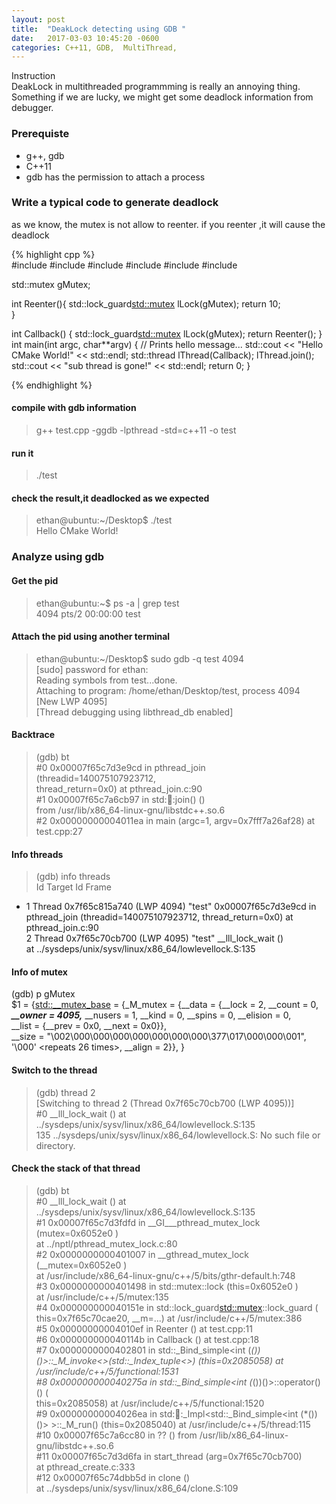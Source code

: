 ```yaml
---
layout: post
title:  "DeakLock detecting using GDB "
date:   2017-03-03 10:45:20 -0600
categories: C++11, GDB,  MultiThread,
---
```

Instruction  
DeakLock in multithreaded programmming is really an annoying thing. Something if we are lucky, we might get some deadlock information from debugger.

### Prerequiste  
* g++, gdb
* C++11
* gdb has the permission to attach a process

### Write a typical code to generate deadlock

as we know, the mutex is not allow to reenter. if you reenter ,it will cause the deadlock

{% highlight cpp %}  
#include <iostream>
#include <map>
#include <string>
#include <chrono>
#include <thread>
#include <mutex>

std::mutex gMutex;

int Reenter(){
   std::lock_guard<std::mutex> lLock(gMutex);
   return 10;	
}

int Callback()
{
   std::lock_guard<std::mutex> lLock(gMutex); 
   return Reenter();
}
int main(int argc, char**argv) {
    // Prints hello message...
    std::cout << "Hello CMake World!" << std::endl;
    std::thread lThread(Callback);
    lThread.join();
    std::cout << "sub thread is gone!" << std::endl;
    return 0;
}

{% endhighlight  %}


#### compile with gdb information     
> g++ test.cpp -ggdb -lpthread -std=c++11 -o test  

#### run it  
> ./test   

#### check the result,it deadlocked as we expected   
>ethan@ubuntu:~/Desktop$ ./test  
Hello CMake World!  


### Analyze using gdb   
#### Get the pid   
> ethan@ubuntu:~$ ps -a | grep test  
  4094 pts/2    00:00:00 test  

#### Attach the pid using another terminal    
>ethan@ubuntu:~/Desktop$ sudo gdb -q test 4094      
[sudo] password for ethan:   
Reading symbols from test...done.  
Attaching to program: /home/ethan/Desktop/test, process 4094  
[New LWP 4095]  
[Thread debugging using libthread_db enabled]  

#### Backtrace  
>(gdb) bt  
#0  0x00007f65c7d3e9cd in pthread_join (threadid=140075107923712,   
    thread_return=0x0) at pthread_join.c:90  
#1  0x00007f65c7a6cb97 in std::thread::join() ()  
   from /usr/lib/x86_64-linux-gnu/libstdc++.so.6  
#2  0x00000000004011ea in main (argc=1, argv=0x7fff7a26af28) at test.cpp:27  

#### Info threads    
>(gdb) info threads   
  Id   Target Id         Frame   
* 1    Thread 0x7f65c815a740 (LWP 4094) "test" 0x00007f65c7d3e9cd in pthread_join (threadid=140075107923712, thread_return=0x0) at pthread_join.c:90  
  2    Thread 0x7f65c70cb700 (LWP 4095) "test" __lll_lock_wait ()  
    at ../sysdeps/unix/sysv/linux/x86_64/lowlevellock.S:135  

#### Info of mutex      
(gdb) p gMutex  
$1 = {<std::__mutex_base> = {_M_mutex = {__data = {__lock = 2, __count = 0,   
        ***__owner = 4095,*** __nusers = 1, __kind = 0, __spins = 0, __elision = 0,   
        __list = {__prev = 0x0, __next = 0x0}},   
      __size = "\002\000\000\000\000\000\000\000\377\017\000\000\001", '\000' <repeats 26 times>, __align = 2}}, <No data fields>}  
  
#### Switch to the thread      
>(gdb) thread 2    
[Switching to thread 2 (Thread 0x7f65c70cb700 (LWP 4095))]  
#0  __lll_lock_wait () at ../sysdeps/unix/sysv/linux/x86_64/lowlevellock.S:135  
135	../sysdeps/unix/sysv/linux/x86_64/lowlevellock.S: No such file or directory.  

#### Check the stack of that thread   
>(gdb) bt   
#0  __lll_lock_wait () at ../sysdeps/unix/sysv/linux/x86_64/lowlevellock.S:135  
#1  0x00007f65c7d3fdfd in __GI___pthread_mutex_lock (mutex=0x6052e0 <gMutex>)  
    at ../nptl/pthread_mutex_lock.c:80  
#2  0x0000000000401007 in __gthread_mutex_lock (__mutex=0x6052e0 <gMutex>)  
    at /usr/include/x86_64-linux-gnu/c++/5/bits/gthr-default.h:748  
#3  0x0000000000401498 in std::mutex::lock (this=0x6052e0 <gMutex>)  
    at /usr/include/c++/5/mutex:135  
#4  0x000000000040151e in std::lock_guard<std::mutex>::lock_guard (  
    this=0x7f65c70cae20, __m=...) at /usr/include/c++/5/mutex:386  
#5  0x00000000004010ef in Reenter () at test.cpp:11  
#6  0x000000000040114b in Callback () at test.cpp:18  
#7  0x0000000000402801 in std::_Bind_simple<int (*())()>::_M_invoke<>(std::_Index_tuple<>) (this=0x2085058) at /usr/include/c++/5/functional:1531  
#8  0x000000000040275a in std::_Bind_simple<int (*())()>::operator()() (  
    this=0x2085058) at /usr/include/c++/5/functional:1520  
#9  0x00000000004026ea in std::thread::_Impl<std::_Bind_simple<int (*())()> >::_M_run() (this=0x2085040) at /usr/include/c++/5/thread:115  
#10 0x00007f65c7a6cc80 in ?? () from /usr/lib/x86_64-linux-gnu/libstdc++.so.6  
#11 0x00007f65c7d3d6fa in start_thread (arg=0x7f65c70cb700)  
    at pthread_create.c:333  
#12 0x00007f65c74dbb5d in clone ()  
    at ../sysdeps/unix/sysv/linux/x86_64/clone.S:109  

